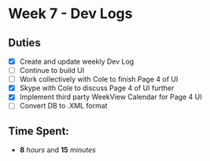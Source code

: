 # Week 7 - Dev Logs

## Duties
 - [X] Create and update weekly Dev Log
 - [ ] Continue to build UI
 - [ ] Work collectively with Cole to finish Page 4 of UI
 - [X] Skype with Cole to discuss Page 4 of UI further
 - [X] Implement third party WeekView Calendar for Page 4 UI
 - [ ] Convert DB to .XML format

## Time Spent:
* **8** _hours_ and **15** _minutes_
